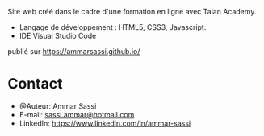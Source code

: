 Site web créé dans le cadre d'une formation en ligne avec Talan Academy.
* Langage de développement : HTML5, CSS3, Javascript.
* IDE Visual Studio Code

publié sur 
https://ammarsassi.github.io/


# Contact
* @Auteur: Ammar Sassi
* E-mail: sassi.ammar@hotmail.com
* LinkedIn: https://www.linkedin.com/in/ammar-sassi
